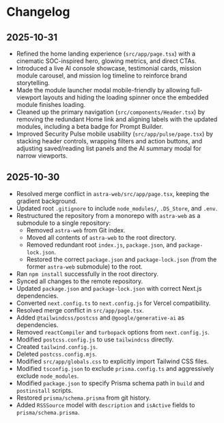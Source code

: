# Changelog

## 2025-10-31

- Refined the home landing experience (`src/app/page.tsx`) with a cinematic SOC-inspired hero, glowing metrics, and direct CTAs.
- Introduced a live AI console showcase, testimonial cards, mission module carousel, and mission log timeline to reinforce brand storytelling.
- Made the module launcher modal mobile-friendly by allowing full-viewport layouts and hiding the loading spinner once the embedded module finishes loading.
- Cleaned up the primary navigation (`src/components/Header.tsx`) by removing the redundant Home link and aligning labels with the updated modules, including a beta badge for Prompt Builder.
- Improved Security Pulse mobile usability (`src/app/pulse/page.tsx`) by stacking header controls, wrapping filters and action buttons, and adjusting saved/reading list panels and the AI summary modal for narrow viewports.

## 2025-10-30

- Resolved merge conflict in `astra-web/src/app/page.tsx`, keeping the gradient background.
- Updated root `.gitignore` to include `node_modules/`, `.DS_Store`, and `.env`.
- Restructured the repository from a monorepo with `astra-web` as a submodule to a single repository:
    - Removed `astra-web` from Git index.
    - Moved all contents of `astra-web` to the root directory.
    - Removed redundant root `index.js`, `package.json`, and `package-lock.json`.
    - Restored the correct `package.json` and `package-lock.json` (from the former `astra-web` submodule) to the root.
- Ran `npm install` successfully in the root directory.
- Synced all changes to the remote repository.
- Updated `package.json` and `package-lock.json` with correct Next.js dependencies.
- Converted `next.config.ts` to `next.config.js` for Vercel compatibility.
- Resolved merge conflict in `src/app/page.tsx`.
- Added `@tailwindcss/postcss` and `@google/generative-ai` as dependencies.
- Removed `reactCompiler` and `turbopack` options from `next.config.js`.
- Modified `postcss.config.js` to use `tailwindcss` directly.
- Created `tailwind.config.js`.
- Deleted `postcss.config.mjs`.
- Modified `src/app/globals.css` to explicitly import Tailwind CSS files.
- Modified `tsconfig.json` to exclude `prisma.config.ts` and aggressively exclude `node_modules`.
- Modified `package.json` to specify Prisma schema path in `build` and `postinstall` scripts.
- Restored `prisma/schema.prisma` from git history.
- Added `RSSSource` model with `description` and `isActive` fields to `prisma/schema.prisma`.
